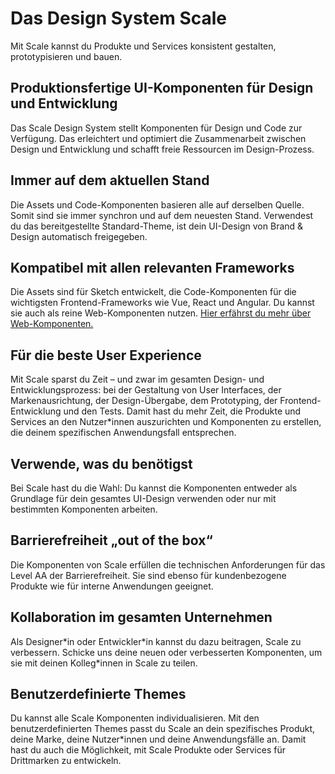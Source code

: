 # Das Design System Scale

Mit Scale kannst du Produkte und Services konsistent gestalten, prototypisieren und bauen.

## Produktionsfertige UI-Komponenten für Design und Entwicklung

Das Scale Design System stellt Komponenten für Design und Code zur Verfügung. Das erleichtert und optimiert die Zusammenarbeit zwischen Design und Entwicklung und schafft freie Ressourcen im Design-Prozess.

## Immer auf dem aktuellen Stand

Die Assets und Code-Komponenten basieren alle auf derselben Quelle. Somit sind sie immer synchron und auf dem neuesten Stand. Verwendest du das bereitgestellte Standard-Theme, ist dein UI-Design von Brand & Design automatisch freigegeben. 

## Kompatibel mit allen relevanten Frameworks

Die Assets sind für Sketch entwickelt, die Code-Komponenten für die wichtigsten Frontend-Frameworks wie Vue, React und Angular. Du kannst sie auch als reine Web-Komponenten nutzen. [Hier erfährst du mehr über Web-Komponenten.](https://webcomponents.org)

## Für die beste User Experience

Mit Scale sparst du Zeit – und zwar im gesamten Design- und Entwicklungsprozess: bei der Gestaltung von User Interfaces, der Markenausrichtung, der Design-Übergabe, dem Prototyping, der Frontend-Entwicklung und den Tests. Damit hast du mehr Zeit, die Produkte und Services an den Nutzer*innen auszurichten und Komponenten zu erstellen, die deinem spezifischen Anwendungsfall entsprechen.

## Verwende, was du benötigst

Bei Scale hast du die Wahl: Du kannst die Komponenten entweder als Grundlage für dein gesamtes UI-Design verwenden oder nur mit bestimmten Komponenten arbeiten.

## Barrierefreiheit „out of the box“

Die Komponenten von Scale erfüllen die technischen Anforderungen für das Level AA der Barrierefreiheit. Sie sind ebenso für kundenbezogene Produkte wie für interne Anwendungen geeignet.

## Kollaboration im gesamten Unternehmen

Als Designer\*in oder Entwickler\*in kannst du dazu beitragen, Scale zu verbessern. Schicke uns deine neuen oder verbesserten Komponenten, um sie mit deinen Kolleg*innen in Scale zu teilen.

## Benutzerdefinierte Themes

Du kannst alle Scale Komponenten individualisieren. Mit den benutzerdefinierten Themes passt du Scale an dein spezifisches Produkt, deine Marke, deine Nutzer*innen und deine Anwendungsfälle an. Damit hast du auch die Möglichkeit, mit Scale Produkte oder Services für Drittmarken zu entwickeln.
